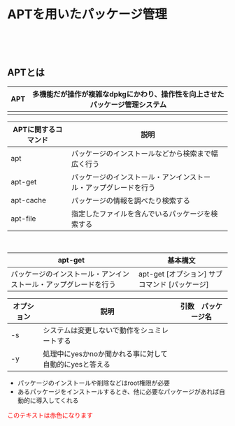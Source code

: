 # APTを用いたパッケージ管理
<br>
<br>
<br>

## APTとは
| APT | 多機能だが操作が複雑なdpkgにかわり、操作性を向上させたパッケージ管理システム |
|--|--|
|  |  |

| APTに関するコマンド | 説明 |
|--|--|
| apt | パッケージのインストールなどから検索まで幅広く行う |
| apt-get | パッケージのインストール・アンインストール・アップグレードを行う |
| apt-cache | パッケージの情報を調べたり検索する |
| apt-file | 指定したファイルを含んでいるパッケージを検索する |

<br>

| apt-get | 基本構文 |  
|--|--|
| パッケージのインストール・アンインストール・アップグレードを行う | apt-get [オプション] サブコマンド [パッケージ] |

| オプション | 説明 | 引数　パッケージ名 |
|--|--|--|
| -s | システムは変更しないで動作をシュミレートする |
| -y | 処理中にyesかnoか聞かれる事に対して自動的にyesと答える |
- パッケージのインストールや削除などはroot権限が必要
 - あるパッケージをインストールするとき、他に必要なパッケージがあれば自動的に導入してくれる

<span style="color: red;">このテキストは赤色になります</span>
